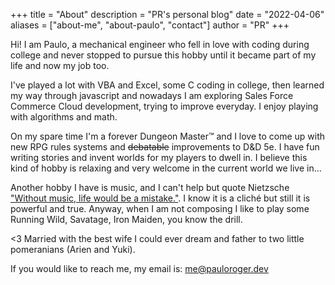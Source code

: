 +++
title = "About"
description = "PR's personal blog"
date = "2022-04-06"
aliases = ["about-me", "about-paulo", "contact"]
author = "PR"
+++

Hi! I am Paulo, a mechanical engineer who fell in love with coding during college and never stopped to pursue this hobby until it became part of my life and now my job too.

I've played a lot with VBA and Excel, some C coding in college, then learned my way through javascript and nowadays I am exploring Sales Force Commerce Cloud development, trying to improve everyday. I enjoy playing with algorithms and math.

On my spare time I'm a forever Dungeon Master™ and I love to come up with new RPG rules systems and ~~debatable~~ improvements to D&D 5e. I have fun writing stories and invent worlds for my players to dwell in. I believe this kind of hobby is relaxing and very welcome in the current world we live in...

Another hobby I have is music, and I can't help but quote Nietzsche ["Without music, life would be a mistake."](https://en.wikipedia.org/wiki/Portal:Classical_music/Quotes/5). I know it is a cliché but still it is powerful and true. Anyway, when I am not composing I like to play some Running Wild, Savatage, Iron Maiden, you know the drill.

<3 Married with the best wife I could ever dream and father to two little pomeranians (Arien and Yuki).

If you would like to reach me, my email is: [me@pauloroger.dev](mailto:me@pauloroger.dev)
